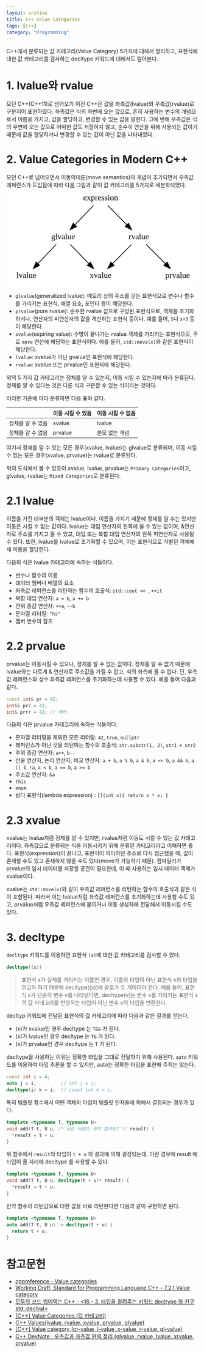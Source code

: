 ```yaml
---
layout: archive
title: C++ Value Categories
tags: [C++]
category: "Programming"
---
```


C++에서 분류되는 값 카테고리(Value Category) 5가지에 대해서 정리하고, 표현식에 대한 값 카테고리를 검사하는 decltype 키워드에 대해서도 알아본다.

# 1. lvalue와 rvalue

모던 C++(C++11)로 넘어오기 이전 C++은 값을 좌측값(lvalue)와 우측값(rvalue)로 구분지어 표현하였다. 좌측값은 식의 좌변에 오는 값으로, 흔히 사용하는 변수의 개념으로서 이름을 가지고, 값을 할당하고, 변경할 수 있는 값을 말한다. 그에 반해 우측값은 식의 우변에 오는 값으로 어떠한 값도 저장하지 않고, 순수히 연산을 위해 사용되는 값이기 때문에 값을 할당하거나 변경할 수 있는 값이 아닌 값을 나타내었다.

# 2. Value Categories in Modern C++

모던 C++로 넘어오면서 이동의미론(move semantics)의 개념이 추가되면서 우측값 래퍼런스가 도입됨에 따라 다음 그림과 같이 값 카테고리를 5가지로 세분화되었다.

<img src="/assets/img/posts/230419_value_categories.png">

* `glvalue`(generalized lvalue): 메모리 상의 주소를 갖는 표현식으로 변수나 함수를 가리키는 표현식, 배열 요소, 포인터 등이 해당한다.
* `prvalue`(pure rvalue): 순수한 rvalue 값으로 구성된 표현식으로, 객체를 초기화하거나, 연산자의 피연산자의 값을 계산하는 표현식 등이다. 예를 들어, `5`나 `x+3` 등이 해당한다.
* `xvalue`(expiring value): 수명이 끝나가는 rvalue 객체를 가리키는 표현식으로, 주로 `move` 연산에 해당하는 표현식이다. 예를 들어, `std::move(x)`와 같은 표현식이 해당한다.
* `lvalue`: xvalue가 아닌 gvalue인 표현식에 해당한다.
* `rvalue`: xvalue 또는 prvalue인 표현식에 해당한다.

위의 5 가지 값 카테고리는 정체를 알 수 있는지, 이동 시킬 수 있는지에 따라 분류된다. 정체를 알 수 있다는 것은 다른 식과 구분할 수 있는 식이라는 것이다.

이러한 기준에 따라 분류하면 다음 표와 같다.

||이동 시킬 수 있음|이동 시킬 수 없음|
|-|-|-|
정체를 알 수 있음|xvalue|lvalue|
정체를 알 수 없음|prvalue|쓸모 없는 개념|

여기서 정체를 알 수 있는 모든 경우(xvalue, lvalue)는 glvalue로 분류되며, 이동 시킬 수 있는 모든 경우(xvalue, prvalue)는 rvalue로 분류된다.

위의 도식에서 볼 수 있듯이 xvalue, lvalue, prvalue는 `Primary Categories`이고, glvalue, rvalue는 `Mixed Categories`로 분류된다.

# 2.1 lvalue

이름을 가진 대부분의 객체는 lvalue이다. 이름을 가지기 때문에 정체를 알 수는 있지만 이동은 시킬 수 없는 값이다. lvalue는 대입 연산자의 왼쪽에 올 수 있는 값이며, &연산자로 주소를 가지고 올 수 있고, 대입 또는 복합 대입 연산자의 왼쪽 피연산자로 사용될 수 있다. 또한, lvalue를 lvalue로 초기화할 수 있으며, 이는 표현식으로 식별된 객체에 새 이름을 할당한다.

다음의 식은 lvalue 카테고리에 속하는 식들이다.

* 변수나 함수의 이름
* 데이터 멤버나 배열의 요소
* 좌측값 레퍼런스를 리턴하는 함수의 호출식: `std::cout << `, `++it`
* 복합 대입 연산자: `a = b`, `a += b`
* 전위 증감 연산자: `++a`, `--b`
* 문자열 리터럴: `"hi"`
* 멤버 변수의 참조

# 2.2 prvalue

prvalue는 이동시킬 수 있으나, 정체를 알 수 없는 값이다. 정체를 알 수 없기 때문에 lvalue와는 다르게 & 연산자로 주소값을 가질 수 없고, 식의 좌측에 올 수 없다. 단, 우측값 레퍼런스와 상수 좌측값 레퍼런스를 초기화하는데 사용할 수 있다. 예를 들어 다음과 같다.

```cpp
const int& pr = 42;
int&& prr = 42;
int& prrr = 42; // 에러
```

다음의 식은 prvalue 카테고리에 속하는 식들이다.

* 문자열 리터럴을 제외한 모든 리터럴: `42`, `true`, `nullptr`
* 레퍼런스가 아닌 것을 리턴하는 함수의 호출식: `str.substr(1, 2)`, `str1 + str2`
* 후위 증감 연산자: `a++`, `b--`
* 산술 연산자, 논리 연산자, 비교 연산자: `a + b`, `a % b`, `a & b`, `a << b`, `a && b`, `a || b`, `!a`, `a < b`, `a == b`, `a >= b`
* 주소값 연산자: `&a`
* `this`
* `enum`
* 람다 표현식(lambda expression) : `[](int x){ return x * x; }`

# 2.3 xvalue

xvalue는 lvalue처럼 정체를 알 수 있지만, rvalue처럼 이동도 시킬 수 있는 값 카테고리이다. 좌측값으로 분류되는 식을 이동시키기 위해 분류된 카테고리라고 이해하면 좋다. 표현식(expression)이 끝나고, 표현식이 의미하던 주소로 다시 접근했을 때, 값이 존재할 수도 있고 존재하지 않을 수도 있다(move가 가능하기 때문). 컴파일러가 prvalue의 임시 데이터를 저장할 공간이 필요한데, 이 때 사용하는 임시 데이터 객체가 xvalue이다.

xvalue는 `std::move(x)`와 같이 우측값 레퍼런스를 리턴하는 함수의 호출식과 같은 식이 포함된다. 따라서 이는 lvalue처럼 좌측값 레퍼런스를 초기화하는데 사용할 수도 있고, prvalue처럼 우측값 레퍼런스에 붙이거나 이동 생성자에 전달해서 이동시킬 수도 있다.

# 3. decltype

`decltype` 키워드를 이용하면 표현식 `(x)`에 대한 값 카테고리를 검사할 수 있다.

```cpp
decltype((x))
```

> 표현식 x가 실체를 가리키는 이름인 경우, 이름의 타입이 아닌 표현식 x의 타입을 얻고자 하기 때문에 decltype((x))에 괄호가 두 개이어야 한다. 예를 들어, 표현식 x가 단순히 변수 v를 나타낸다면, decltype(v)는 변수 v를 가리키는 표현식 x의 값 카테고리를 반영하는 타입이 아닌 변수 v의 타입을 반환한다.

decltyp 키워드에 전달된 표현식의 값 카테고리에 따라 다음과 같은 결과를 얻는다.

* (x)가 xvalue인 경우 decltype 는 `T&&` 가 된다.
* (x)가 lvalue인 경우 decltype 는 `T&` 가 된다.
* (x)가 prvalue인 경우 decltype 는 `T` 가 된다.

decltype을 사용하는 이유는 정확한 타입을 그대로 전달하기 위해 사용된다. `auto` 키워드를 이용하여 타입 추론을 할 수 있지만, auto는 정확한 타입을 표현해 주지는 않는다.

```cpp
const int i = 4;
auto j = i;         // int j = i;
decltype(i) k = i;  // const int k = i;
```

특히 템플릿 함수에서 어떤 객체의 타입이 템플릿 인자들에 의해서 결정되는 경우가 있다. 

```cpp
template <typename T, typename U>
void add(T t, U u, /* 무슨 타입이 와야 할까요? */ result) {
  *result = t + u;
}
```

위 함수에서 `result`의 타입이 `t + u` 의 결과에 의해 결정되는데, 이런 경우에 result 에 타입이 올 자리에 decltype 를 사용할 수 있다.


```cpp
template <typename T, typename U>
void add(T t, U u, decltype(t + u)* result) {
  *result = t + u;
}
```

만약 함수의 리턴값으로 더한 값을 바로 리턴한다면 다음과 같이 구현하면 된다. 

```cpp
template <typename T, typename U>
auto add(T t, U u) -> decltype(t + u) {
  return t + u;
}
```

# 참고문헌
* [cppreference - Value categories](https://en.cppreference.com/w/cpp/language/value_category)
* [Working Draft, Standard for Programming Language C++ - 7.2.1 Value category](http://eel.is/c++draft/basic.lval)
* [모두의 코드 씹어먹는 C++ - <16 - 3. 타입을 알려주는 키워드 decltype 와 친구 std::declval>](https://modoocode.com/294)
* [[C++] Value Categories (값 카테고리)](https://junstar92.tistory.com/471)
* [C++ Values(lvalue, rvalue, xvalue, prvalue, glvalue)](https://dydtjr1128.github.io/cpp/2019/06/10/Cpp-values.html)
* [[C++] Value category (pr-value, l-value, x-value, r-value, gl-value)](https://m42-orion.tistory.com/67)
* [C++ DevNote : 우측값과 좌측값 완벽 정리 (glvalue, rvalue, lvalue, xrvalue, prvalue)](https://koreanfoodie.me/1159)